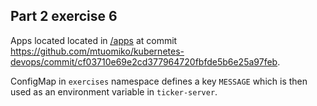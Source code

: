 ## Part 2 exercise 6

Apps located located in [/apps](https://github.com/mtuomiko/kubernetes-devops/tree/main/apps) at commit https://github.com/mtuomiko/kubernetes-devops/commit/cf03710e69e2cd377964720fbfde5b6e25a97feb.

ConfigMap in `exercises` namespace defines a key `MESSAGE` which is then used as an environment variable in `ticker-server`.